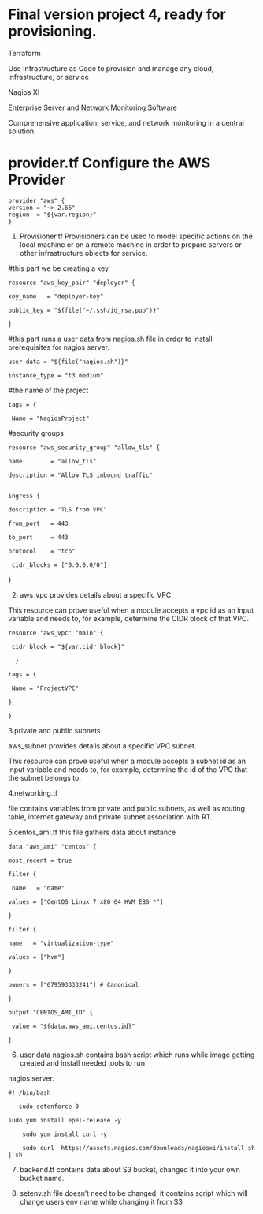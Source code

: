# Final version project 4, ready for provisioning.
Terraform

Use Infrastructure as Code to provision and manage any cloud, infrastructure, or service

Nagios XI

Enterprise Server and Network Monitoring Software

Comprehensive application, service, and network monitoring in a central solution.



# provider.tf Configure the AWS Provider
    provider "aws" {
    version = "~> 2.66"
    region  = "${var.region}"
    }



1. Provisioner.tf 
Provisioners can be used to model specific actions on the local machine or on a remote machine in order to prepare servers or other infrastructure objects for service.


#this part we be creating a key


    resource "aws_key_pair" "deployer" {

    key_name   = "deployer-key"
  
    public_key = "${file("~/.ssh/id_rsa.pub")}"
  
    }
 

#this part runs a user data from nagios.sh file in order to install prerequisites for nagios server.
  
    user_data = "${file("nagios.sh")}"
  
    instance_type = "t3.medium"
 
 
#the name of the project

    tags = {
   
     Name = "NagiosProject"
  


#security groups 

    resource "aws_security_group" "allow_tls" {
  
    name        = "allow_tls"
  
    description = "Allow TLS inbound traffic"
  

    ingress {
    
    description = "TLS from VPC"
    
    from_port   = 443
    
    to_port     = 443
    
    protocol    = "tcp"
     
     cidr_blocks = ["0.0.0.0/0"]
  
  }
  



2. aws_vpc provides details about a specific VPC.


This resource can prove useful when a module accepts a vpc id as an input variable and needs to, for example, determine the CIDR block of that VPC.


    resource "aws_vpc" "main" {
  
     cidr_block = "${var.cidr_block}"

      }

    tags = {
   
     Name = "ProjectVPC"
  
    }

    }



3.private and public subnets

aws_subnet provides details about a specific VPC subnet.

This resource can prove useful when a module accepts a subnet id as an input variable and needs to, for example, determine the id of the VPC that the subnet belongs to.



4.networking.tf

file contains variables from private and public subnets, as well as routing table, internet gateway and private subnet association with RT.



5.centos_ami.tf this file gathers data about instance

    data "aws_ami" "centos" {
 
    most_recent = true
  
    filter {
    
     name   = "name"
    
    values = ["CentOS Linux 7 x86_64 HVM EBS *"]
  
    }
  
    filter {
    
    name   = "virtualization-type"
    
    values = ["hvm"]
  
    }
  
    owners = ["679593333241"] # Canonical

    }

    output "CENTOS_AMI_ID" {
    
     value = "${data.aws_ami.centos.id}"

    }


6. user data nagios.sh contains bash script which runs while image getting created and install needed tools to run 

nagios server.

    #! /bin/bash
       
       sudo setenforce 0
        
	sudo yum install epel-release -y
		
		sudo yum install curl -y
		
		sudo curl  https://assets.nagios.com/downloads/nagiosxi/install.sh | sh
    
    
 7. backend.tf contains data about S3 bucket, changed it into your own bucket name. 
 
 8. setenv.sh file doesn’t need to be changed, it contains script which will change users env name while changing it from S3
 
    
    
    
